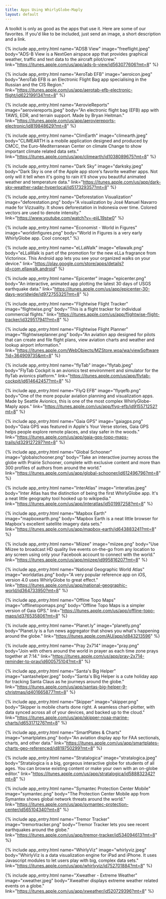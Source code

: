 ```yaml
---
title: Apps Using WhirlyGlobe-Maply
layout: default
---
```


A toolkit is only as good as the apps that use it.  Here are some of our favorites. If you'd like to be included, just send an image, a short description and a link.

{% include app_entry.html name="ADSB View" image="freeflight.jpeg" body="ADS-B View is a NextGen airspace app that provides graphical weather, traffic and text data to the aircraft pilot/crew." link="https://itunes.apple.com/us/app/ads-b-view/id563077606?mt=8" %}

{% include app_entry.html name="AeroTab EFB" image="aeroicon.jpeg" body="AeroTab EFB is an Electronic Flight Bag app specialising in the Russian and the CIS Region." link="https://itunes.apple.com/us/app/aerotab-efb-electronic-flight/id622199134?mt=8" %}

{% include app_entry.html name="AerovieReports" image="aeroviereports.jpeg" body="An electronic flight bag (EFB) app with TAWS, EDR, and terrain support.  Made by Bryan Heitman." link="https://itunes.apple.com/us/app/aeroviereports-electronic/id819848629?mt=8" %}

{% include app_entry.html name="ClimEarth" image="climearth.jpeg" body="CLIMEARTH is a mobile application designed and produced by CMCC, the Euro-Mediterranean Center on climate Change to show important climate related data sets." link="https://itunes.apple.com/us/app/climearth/id1038089675?mt=8" %}

{% include app_entry.html name="Dark Sky" image="darksky.jpeg" body="Dark Sky is one of the Apple app store's favorite weather apps.  Not only will it tell when it's going to rain it'll show you beautiful animated weather and temperature data." link="https://itunes.apple.com/us/app/dark-sky-weather-radar-hyperlocal/id517329357?mt=8" %}

{% include app_entry.html name="Deforestation Visualization" image="deforestation.png" body="A visualization by José Manuel Navarro made for Vizzuality. It shows deforestation in Indonesia over time.  Colored vectors are used to denote intensity." link="https://www.youtube.com/watch?v=-eiiL19stw0" %}

{% include app_entry.html name="Economist - World in Figures" image="worldinfigures.png" body="World in Figures is a very early WhirlyGlobe app.  Cool concept." %}

{% include app_entry.html name="eLLaWalk" image="ellawalk.png" body="eLLaWalk is part of the promotion for the new eLLa fragrance from Victorinox.  This Android app lets you see your organized walks on your device." link="https://play.google.com/store/apps/details?id=com.ellawalk.android" %}

{% include app_entry.html name="Epicenter" image="epicenter.png" body="An interactive, animated app plotting the latest 30 days of USGS earthquake data." link="https://itunes.apple.com/us/app/epicenter-30-days-worldwide/id972755325?mt=8" %}

{% include app_entry.html name="Flightwise Flight Tracker" image="flightwise.png" body="This is a flight tracker for individual commercial flights." link="https://itunes.apple.com/us/app/flightwise-flight-tracker/id329517941?mt=8" %}

{% include app_entry.html name="Flightwise Flight Planner" image="flightwiseplanner.png" body="An aviation app designed for pilots that can create and file flight plans, view aviation charts and weather and lookup airport information." link="https://itunes.apple.com/WebObjects/MZStore.woa/wa/viewSoftware?id=364909735&mt=8" %}

{% include app_entry.html name="flyTab" image="flytab.jpeg" body="FlyTab Cockpit is an avionics test environment and simulator for the flyTab avionics platform." link="https://itunes.apple.com/us/app/flytab-cockpit/id614642457?mt=8" %}

{% include app_entry.html name="FlyQ EFB" image="flyqefb.png" body="One of the more popular aviation planning and visualization apps.  Made by Seattle Avionics, this is one of the most complex WhirlyGlobe-Maply apps." link="https://itunes.apple.com/us/app/flyq-efb/id915571252?mt=8" %}

{% include app_entry.html name="Gaia GPS" image="gaiagps.png" body="Gaia GPS was featured in Apple's Your Verse stories, Gaia GPS helps people explore remote places, and stay safer in the woods." link="https://itunes.apple.com/us/app/gaia-gps-topo-maps-trails/id329127297?mt=8" %}

{% include app_entry.html name="Global Schooner" image="globalschooner.png" body="Take an interactive journey across the globe with Prairie Schooner, complete with exclusive content and more than 300 profiles of authors from around the world." link="https://itunes.apple.com/us/app/global-schooner/id612496796?mt=8" %}

{% include app_entry.html name="InterAtlas" image="interatlas.jpeg" body="Inter Atlas has the distinction of being the first WhirlyGlobe app.  It's a neat little geography tool hooked up to wikipedia." link="https://itunes.apple.com/us/app/interatlas/id501997258?mt=8" %}

{% include app_entry.html name="Mapbox Earth" image="mapboxearth.png" body="Mapbox Earth is a neat little browser for Mapbox's excellent satellite imagery data sets." link="https://itunes.apple.com/us/app/mapbox-earth/id643883241?mt=8" %}

{% include app_entry.html name="Miizee" image="miizee.png" body="Use Miizee to broadcast HD quality live events on-the-go from any location to any screen using only your Facebook account to connect with the world." link="https://itunes.apple.com/us/app/miizee/id995816207?mt=8" %}

{% include app_entry.html name="National Geographic World Atlas" image="worldatlas.png" body="A very popular reference app on iOS, version 4.0 uses WhirlyGlobe to great effect." link="https://itunes.apple.com/us/app/national-geographic-world/id364733950?mt=8" %}

{% include app_entry.html name="Offline Topo Maps" image="offlinetopomaps.png" body="Offline Topo Maps is a simpler version of Gaia GPS." link="https://itunes.apple.com/us/app/offline-topo-maps/id376535806?mt=8" %}

{% include app_entry.html name="Planet.ly" image="planetly.png" body="Planet.ly is a fun news aggregator that shows you what's happening around the globe." link="https://itunes.apple.com/AU/app/id843213596" %}

{% include app_entry.html name="Pray 2x714" image="pray.png" body="Join with others around the world in prayer as each time zone prays together at 7:14." link="https://itunes.apple.com/us/app/pray-2x714-reminder-to-pray/id600575104?mt=8" %}

{% include app_entry.html name="Santa's Big Helper" image="santashelper.jpeg" body="Santa's Big Helper is a cute holiday app for tracking Santa Claus as he journeys around the globe." link="https://itunes.apple.com/us/app/santas-big-helper-9-christmas/id401665877?mt=8" %}

{% include app_entry.html name="Skipper" image="skipper.png" body="Skipper is mobile charts done right. A seamless chart-plotter, with data synced across all of your devices, and backed up to the cloud." link="https://itunes.apple.com/us/app/skipper-noaa-marine-charts/id653171276?mt=8" %}

{% include app_entry.html name="SmartPlates & Charts" image="smartplates.png" body="An aviation display app for FAA sectionals, charts, and other data." link="https://itunes.apple.com/us/app/smartplates-charts-geo-referenced/id819750299?mt=8" %}

{% include app_entry.html name="Stratalogica" image="stratalogica.jpeg" body="Stratalogica is a big, gorgeous interactive globe for students of all ages.  You can browse existing content or make your own with an on-globe editor." link="https://itunes.apple.com/us/app/stratalogica/id588832342?mt=8" %}

{% include app_entry.html name="Symantec Protection Center Mobile" image="symantec.png" body="The Protection Center Mobile app from Symantex shows global network threats around the world." link="https://itunes.apple.com/us/app/symantec-protection-center/id565104340?mt=8" %}

{% include app_entry.html name="Tremor Tracker" image="tremortracker.png" body="Tremor Tracker lets you see recent earthquakes around the globe." link="https://itunes.apple.com/us/app/tremor-tracker/id534094613?mt=8" %}

{% include app_entry.html name="WhirlyViz" image="whirlyviz.jpeg" body="WhirlyViz is a data visualization engine for iPad and iPhone.  It uses Javascript modules to let users play with big, complex data sets." link="https://itunes.apple.com/us/app/whirlyviz/id752701884?mt=8" %}

{% include app_entry.html name="Xweather - Extreme Weather" image="xweather.jpeg" body="Xweather displays extreme weather related events on a globe." link="https://itunes.apple.com/us/app/xweather/id520729396?mt=8" %}


